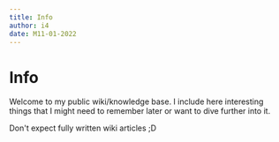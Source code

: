 ```yaml
---
title: Info
author: i4
date: M11-01-2022
---
```

# Info
Welcome to my public wiki/knowledge base.
I include here interesting things that I might need to remember later or want to dive further into it.

Don't expect fully written wiki articles ;D

